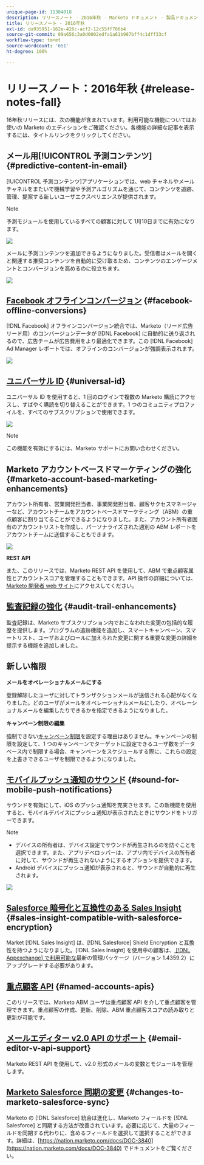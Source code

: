 ```yaml
---
unique-page-id: 11384018
description: リリースノート - 2016年秋 - Marketo ドキュメント - 製品ドキュメント
title: リリースノート - 2016年秋
exl-id: da935951-162e-426c-acf2-12c55ff706b4
source-git-commit: 09a656c3a0d0002edfa1a61b987bff4c1dff33cf
workflow-type: tm+mt
source-wordcount: '651'
ht-degree: 100%

---
```


# リリースノート：2016年秋 {#release-notes-fall}

16年秋リリースには、次の機能が含まれています。利用可能な機能についてはお使いの Marketo のエディションをご確認ください。各機能の詳細な記事を表示するには、タイトルリンクをクリックしてください。

## メール用[!UICONTROL 予測コンテンツ] {#predictive-content-in-email}

[!UICONTROL 予測コンテンツ]アプリケーションでは、web チャネルやメールチャネルをまたいで機械学習や予測アルゴリズムを通じて、コンテンツを追跡、管理、提案する新しいユーザエクスペリエンスが提供されます。

>[!NOTE]
>
>予測モジュールを使用しているすべての顧客に対して 1月10日までに有効になります。

![](assets/shafe.png)

メールに予測コンテンツを追加できるようになりました。受信者はメールを開くと関連する推奨コンテンツを自動的に受け取るため、コンテンツのエンゲージメントとコンバージョンを高めるのに役立ちます。

![](assets/predictive.png)

## [Facebook オフラインコンバージョン](/help/marketo/product-docs/demand-generation/facebook/understanding-facebook-offline-conversions.md) {#facebook-offline-conversions}

[!DNL Facebook] オフラインコンバージョン統合では、Marketo（リード広告リード用）のコンバージョンデータが [!DNL Facebook] に自動的に送り返されるので、広告チームが広告費用をより最適化できます。この [!DNL Facebook] Ad Manager レポートでは、オフラインのコンバージョンが強調表示されます。

![](assets/facebook.png)

## [ユニバーサル ID](/help/marketo/product-docs/administration/settings/using-a-universal-id-for-subscription-login.md) {#universal-id}

ユニバーサル ID を使用すると、1 回のログインで複数の Marketo 購読にアクセスし、すばやく購読を切り替えることができます。1 つのコミュニティプロファイルを、すべてのサブスクリプションで使用できます。

![](assets/image2016-11-3-15-3a10-3a16.png)

>[!NOTE]
>
>この機能を有効にするには、Marketo サポートにお問い合わせください。

## Marketo アカウントベースドマーケティングの強化 {#marketo-account-based-marketing-enhancements}

アカウント所有者、営業開発担当者、事業開発担当者、顧客サクセスマネージャーなど、アカウントチームをアカウントベースドマーケティング（ABM）の重点顧客に割り当てることができるようになりました。また、アカウント所有者固有のアカウントリストを作成し、パーソナライズされた週別の ABM レポートをアカウントチームに送信することもできます。

![](assets/account-team-11-15-16.png)

**REST API**

また、このリリースでは、Marketo REST API を使用して、ABM で重点顧客属性とアカウントスコアを管理することもできます。API 操作の詳細については、[Marketo 開発者 web サイト](https://developers.marketo.com/rest-api/lead-database/named-accounts)にアクセスしてください。

## [監査記録の強化](/help/marketo/product-docs/administration/audit-trail/change-details-in-audit-trail.md) {#audit-trail-enhancements}

監査記録は、Marketo サブスクリプション内でおこなわれた変更の包括的な履歴を提供します。プログラムの追跡機能を追加し、スマートキャンペーン、スマートリスト、ユーザおよびロールに加えられた変更に関する重要な変更の詳細を提示する機能を追加しました。

## 新しい権限

**メールをオペレーショナルメールにする**

登録解除したユーザに対してトランザクションメールが送信される心配がなくなりました。どのユーザがメールをオペレーショナルメールにしたり、オペレーショナルメールを編集したりできるかを指定できるようになりました。

**キャンペーン制限の編集**

強制できない[キャンペーン制限](/help/marketo/product-docs/administration/email-setup/enable-person-restrictions-for-smart-campaigns.md)を設定する理由はありません。キャンペーンの制限を設定して、1 つのキャンペーンでターゲットに設定できるユーザ数をデータベース内で制限する場合、キャンペーンをスケジュールする際に、これらの設定を上書きできるユーザを制限できるようになりました。

## [モバイルプッシュ通知のサウンド](/help/marketo/product-docs/mobile-marketing/push-notifications/configure-mobile-push-notification.md) {#sound-for-mobile-push-notifications}

サウンドを有効にして、iOS のプッシュ通知を充実させます。この新機能を使用すると、モバイルデバイスにプッシュ通知が表示されたときにサウンドをトリガーできます。

>[!NOTE]
>
>* デバイスの所有者は、デバイス設定でサウンドが再生されるのを防ぐことを選択できます。また、アプリデベロッパーは、アプリ内でデバイスの所有者に対して、サウンドが再生されないようにするオプションを提供できます。
>* Android デバイスにプッシュ通知が表示されると、サウンドが自動的に再生されます。

![](assets/sound-for-push-notifications.png)

## [Salesforce 暗号化と互換性のある Sales Insight](/help/marketo/product-docs/marketo-sales-insight/msi-for-salesforce/installation/install-marketo-sales-insight-package-in-salesforce-appexchange.md) {#sales-insight-compatible-with-salesforce-encryption}

Market [!DNL Sales Insight] は、[!DNL Salesforce] Shield Encryption と互換性を持つようになりました。[!DNL Sales Insight] を使用中の顧客は、[ [!DNL Appexchange] で利用可能な](https://appexchange.salesforce.com/listingDetail?listingId=a0N30000001SVZmEAO)最新の管理パッケージ（バージョン 1.4359.2）にアップグレードする必要があります。

## [重点顧客 API](https://developers.marketo.com/rest-api/lead-database/named-accounts/) {#named-accounts-apis}

このリリースでは、Marketo ABM ユーザは重点顧客 API を介して重点顧客を管理できます。重点顧客の作成、更新、削除、ABM 重点顧客スコアの読み取りと更新が可能です。

## [メールエディター v2.0 API のサポート](https://developers.marketo.com/rest-api/assets/emails/) {#email-editor-v-api-support}

Marketo REST API を使用して、v2.0 形式のメールの変数とモジュールを管理します。

## [Marketo Salesforce 同期の変更](https://nation.marketo.com/docs/DOC-3840) {#changes-to-marketo-salesforce-sync}

Marketo の [!DNL Salesforce] 統合は進化し、Marketo フィールドを [!DNL Salesforce] と同期する方法が改善されています。必要に応じて、大量のフィールドを同期する代わりに、含めるフィールドを選択して選択することができます。詳細は、[https://nation.marketo.com/docs/DOC-3840](https://nation.marketo.com/docs/DOC-3840) でドキュメントをご覧ください。

